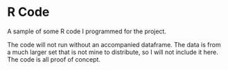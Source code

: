 # R Code
A sample of some R code I programmed for the project.

The code will not run without an accompanied dataframe. The data is from a much larger set that is not mine to distribute, so I will not include it here. The code is all proof of concept. 
